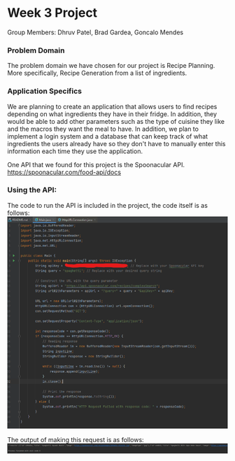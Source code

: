 # Week 3 Project 
Group Members: Dhruv Patel, Brad Gardea, Goncalo Mendes
### Problem Domain
The problem domain we have chosen for our project is Recipe Planning. More specifically, Recipe Generation from a list of ingredients.

### Application Specifics
We are planning to create an application that allows users to find recipes
depending on what ingredients they have in their fridge. In addition, they would be
able to add other parameters such as the type of cuisine they like and the macros they want the meal to have.
In addition, we plan to implement a login system and a database that can keep track of what ingredients the users already have
so they don't have to manually enter this information each time they use the application. 

One API that we found for this project is the Spoonacular API.
https://spoonacular.com/food-api/docs

### Using the API:

The code to run the API is included in the project, the code itself is as follows:
![Alt text](code_to_run.png)

The output of making this request is as follows:
![Alt text](output.png)




